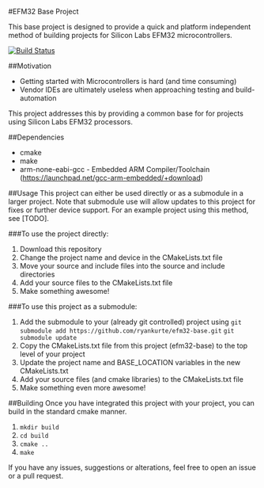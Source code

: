 #EFM32 Base Project

This base project is designed to provide a quick and platform independent method of building projects for Silicon Labs EFM32 microcontrollers.

[![Build Status](https://travis-ci.org/ryankurte/efm32-base.svg)](https://travis-ci.org/ryankurte/efm32-base)

##Motivation
 - Getting started with Microcontrollers is hard (and time consuming)
 - Vendor IDEs are ultimately useless when approaching testing and build-automation

This project addresses this by providing a common base for for projects using Silicon Labs EFM32 processors.

##Dependencies
 - cmake
 - make
 - arm-none-eabi-gcc - Embedded ARM Compiler/Toolchain (https://launchpad.net/gcc-arm-embedded/+download)

##Usage
This project can either be used directly or as a submodule in a larger project.
Note that submodule use will allow updates to this project for fixes or further device support.
For an example project using this method, see [TODO].

###To use the project directly:
1. Download this repository
2. Change the project name and device in the CMakeLists.txt file
3. Move your source  and include files into the source and include directories
4. Add your source files to the CMakeLists.txt file
5. Make something awesome!

###To use this project as a submodule:
1. Add the submodule to your (already git controlled) project using 
   `git submodule add https://github.com/ryankurte/efm32-base.git`
   `git submodule update`
2. Copy the CMakeLists.txt file from this project (efm32-base) to the top level of your project
3. Update the project name and BASE_LOCATION variables in the new CMakeLists.txt
4. Add your source files (and cmake libraries) to the CMakeLists.txt file
5. Make something even more awesome!

##Building
Once you have integrated this project with your project, you can build in the standard cmake manner.
1. `mkdir build`
2. `cd build`
3. `cmake ..`
4. `make`

If you have any issues, suggestions or alterations, feel free to open an issue or a pull request.
